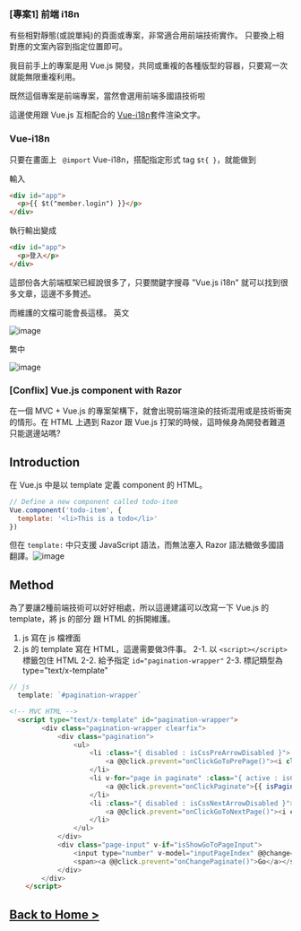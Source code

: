 ### [專案1] 前端 i18n

有些相對靜態(或說單純)的頁面或專案，非常適合用前端技術實作。
只要換上相對應的文案內容到指定位置即可。

我目前手上的專案是用 Vue.js 開發，共同或重複的各種版型的容器，只要寫一次就能無限重複利用。

既然這個專案是前端專案，當然會選用前端多國語技術啦

這邊使用跟 Vue.js 互相配合的 [Vue-i18n](https://kazupon.github.io/vue-i18n/introduction.html "Vue-i18n 的官方網站")套件渲染文字。

### Vue-i18n

只要在畫面上 ``` @import``` Vue-i18n，搭配指定形式 tag ```$t{ }```，就能做到

輸入

```HTML javascript
<div id="app">
  <p>{{ $t("member.login") }}</p>
</div>
``` 

執行輸出變成 
```HTML
<div id="app">
  <p>登入</p>
</div>
``` 

這部份各大前端框架已經說很多了，只要關鍵字搜尋 "Vue.js i18n" 就可以找到很多文章，這邊不多贅述。

而維護的文檔可能會長這樣。
英文

![image](https://user-images.githubusercontent.com/63223781/123192965-7e2e8580-d4d6-11eb-9c82-e4301ab9eeff.png)

繁中

![image](https://user-images.githubusercontent.com/63223781/123188523-bfbb3280-d4ce-11eb-8763-58bb1ac8baea.png)



### [Conflix] Vue.js component with Razor
在一個 MVC + Vue.js 的專案架構下，就會出現前端渲染的技術混用或是技術衝突的情形。在 HTML 上遇到 Razor 跟 Vue.js 打架的時候，這時候身為開發者難道只能選邊站嗎?

## Introduction
在 Vue.js 中是以 template 定義 component 的 HTML。
``` javascript
// Define a new component called todo-item
Vue.component('todo-item', {
  template: '<li>This is a todo</li>'
})
```
但在 ``` template: ``` 中只支援 JavaScript 語法，而無法塞入 Razor 語法糖做多國語翻譯。![image](https://user-images.githubusercontent.com/63223781/123211203-b1344180-d4f5-11eb-90e5-bda55593f408.png)

## Method
為了要讓2種前端技術可以好好相處，所以這邊建議可以改寫一下 Vue.js 的 template，將 js 的部分 跟 HTML 的拆開維護。
1. js 寫在 js 檔裡面
2. js 的 template 寫在 HTML，這邊需要做3件事。
  2-1. 以 ``` <script></script> ```標籤包住 HTML
  2-2. 給予指定 ```id="pagination-wrapper"```
  2-3. 標記類型為type="text/x-template"
``` javascript
// js
  template: `#pagination-wrapper`
```

``` HTML
<!-- MVC HTML -->
  <script type="text/x-template" id="pagination-wrapper">
        <div class="pagination-wrapper clearfix">
            <div class="pagination">
                <ul>
                    <li :class="{ disabled : isCssPreArrowDisabled }">
                        <a @@click.prevent="onClickGoToPrePage()"><i class="far fa-chevron-left"></i></a>
                    </li>
                    <li v-for="page in paginate" :class="{ active : isCssPaginateActive(page), disabled : isCssPaginateDisabled(page) }">
                        <a @@click.prevent="onClickPaginate">{{ isPaginateNan(page) }}</a>
                    </li>
                    <li :class="{ disabled : isCssNextArrowDisabled }">
                        <a @@click.prevent="onClickGoToNextPage()"><i class="far fa-chevron-right"></i></a>
                    </li>
                </ul>
            </div>
            <div class="page-input" v-if="isShowGoToPageInput">
                <input type="number" v-model="inputPageIndex" @@change="onChangePaginate()">
                <span><a @@click.prevent="onChangePaginate()">Go</a></span>
            </div>
        </div>
    </script>
```
## [Back to Home >](/Post-Multi-Language.md)
